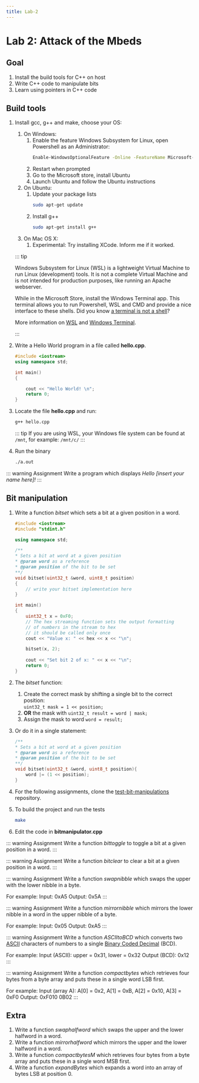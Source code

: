 ```yaml
---
title: Lab-2
---
```


# Lab 2: Attack of the Mbeds

## Goal

1. Install the build tools for C++ on host
1. Write C++ code to manipulate bits
1. Learn using pointers in C++ code

## Build tools

1. Install gcc, g++ and make, choose your OS:
    1. On Windows:
        1. Enable the feature Windows Subsystem for Linux, open Powershell as an Administrator:
            ```bash
            Enable-WindowsOptionalFeature -Online -FeatureName Microsoft-Windows-Subsystem-Linux
            ```
        1. Restart when prompted
        1. Go to the Microsoft store, install Ubuntu
        1. Launch Ubuntu and follow the Ubuntu instructions     
    1. On Ubuntu:
        1. Update your package lists 
            ```bash
            sudo apt-get update
            ```
        1. Install g++
            ```bash
            sudo apt-get install g++
            ```
    1. On Mac OS X:
        1. Experimental: Try installing XCode. Inform me if it worked.

    ::: tip

    Windows Subsystem for Linux (WSL) is a lightweight Virtual Machine to run Linux (development) tools. It is not a complete Virtual Machine and is not intended for production purposes, like running an Apache webserver. 

    While in the Microsoft Store, install the Windows Terminal app. This terminal allows you to run Powershell, WSL and CMD and provide a nice interface to these shells. Did you know [a terminal is not a shell](https://www.hanselman.com/blog/WhatsTheDifferenceBetweenAConsoleATerminalAndAShell.aspx)?

    More information on [WSL](https://www.hanselman.com/blog/CoolWSLWindowsSubsystemForLinuxTipsAndTricksYouOrIDidntKnowWerePossible.aspx) and [Windows Terminal](https://www.hanselman.com/blog/ItsTimeForYouToInstallWindowsTerminal.aspx). 

    :::

1. Write a Hello World program in a file called **hello.cpp**.
    ```cpp
    #include <iostream>
    using namespace std;
    
    int main() 
    {

        cout << "Hello World! \n"; 
        return 0;
    }
    ```
1. Locate the file **hello.cpp** and run:
    ```bash
    g++ hello.cpp
    ```
    ::: tip
    If you are using WSL, your Windows file system can be found at ```/mnt```, for example: ```/mnt/c/```
    :::
1. Run the binary
    ```bash
    ./a.out
    ```
::: warning Assignment
Write a program which displays *Hello [insert your name here]!*
:::

## Bit manipulation

1. Write a function *bitset* which sets a bit at a given position in a word. 
    ```cpp
    #include <iostream>
    #include "stdint.h"

    using namespace std;

    /**
    * Sets a bit at word at a given position
    * @param word as a reference
    * @param position of the bit to be set
    **/
    void bitset(uint32_t &word, uint8_t position)
    {
        // write your bitset implementation here
    }

    int main()
    {
        uint32_t x = 0xF0;
        // The hex streaming function sets the output formatting 
        // of numbers in the stream to hex 
        // it should be called only once
        cout << "Value x: " << hex << x << "\n";

        bitset(x, 2);
        
        cout << "Set bit 2 of x: " << x << "\n";
        return 0;
    }
    ```

1. The *bitset* function:
    1. Create the correct mask by shifting a single bit to the correct position:<br> ```uint32_t mask = 1 << position;```
    1. **OR** the mask with  ```uint32_t result = word | mask;```
    1. Assign the mask to word ```word = result;```
1. Or do it in a single statement:
    ```cpp
    /**
    * Sets a bit at word at a given position
    * @param word as a reference
    * @param position of the bit to be set 
    **/
    void bitset(uint32_t &word, uint8_t position){
        word |= (1 << position); 
    }
    ```

1. For the following assignments, clone the [test-bit-manipulations](https://github.com/pcordemans/test-bit-manipulations) repository.
1. To build the project and run the tests
    ```bash
    make
    ```
1. Edit the code in **bitmanipulator.cpp**

::: warning Assignment
Write a function *bittoggle* to toggle a bit at a given position in a word.
:::

::: warning Assignment
Write a function *bitclear* to clear a bit at a given position in a word.
:::

::: warning Assignment
Write a function *swapnibble* which swaps the upper with the lower nibble in a byte. 

For example:
Input: 0xA5
Output: 0x5A
:::

::: warning Assignment
Write a function *mirrornibble* which mirrors the lower nibble in a word in the upper nibble of a byte. 

For example:
Input: 0x05
Output: 0xA5
:::

::: warning Assignment
Write a function *ASCIItoBCD* which converts two [ASCII](https://www.asciitable.com/) characters of numbers to a single [Binary Coded Decimal](https://en.wikipedia.org/wiki/Binary-coded_decimal) (BCD).

For example:
Input (ASCII): upper = 0x31, lower = 0x32
Output (BCD): 0x12
:::

::: warning Assignment
Write a function *compactbytes* which retrieves four bytes from a byte array and puts these in a single word LSB first.

For example:
Input (array A): A[0] = 0x2, A[1] = 0xB, A[2] = 0x10, A[3] = 0xF0 
Output: 0xF010 0B02
:::

## Extra

1. Write a function *swaphalfword* which swaps the upper and the lower halfword in a word.
1. Write a function *mirrorhalfword* which mirrors the upper and the lower halfword in a word.
1. Write a function *compactbytesM* which retrieves four bytes from a byte array and puts these in a single word MSB first.
1. Write a function *expandBytes* which expands a word into an array of bytes LSB at position 0.
